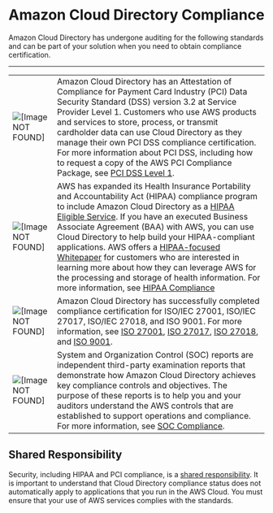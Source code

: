 # Amazon Cloud Directory Compliance<a name="compliance"></a>

Amazon Cloud Directory has undergone auditing for the following standards and can be part of your solution when you need to obtain compliance certification\. 


****  

|  |  | 
| --- |--- |
| ![\[Image NOT FOUND\]](http://docs.aws.amazon.com/clouddirectory/latest/developerguide/images/PCI.png) | Amazon Cloud Directory has an Attestation of Compliance for Payment Card Industry \(PCI\) Data Security Standard \(DSS\) version 3\.2 at Service Provider Level 1\. Customers who use AWS products and services to store, process, or transmit cardholder data can use Cloud Directory as they manage their own PCI DSS compliance certification\. For more information about PCI DSS, including how to request a copy of the AWS PCI Compliance Package, see [PCI DSS Level 1](http://aws.amazon.com/compliance/pci-dss-level-1-faqs/)\. | 
| ![\[Image NOT FOUND\]](http://docs.aws.amazon.com/clouddirectory/latest/developerguide/images/HIPAA.jpg) | AWS has expanded its Health Insurance Portability and Accountability Act \(HIPAA\) compliance program to include Amazon Cloud Directory as a [HIPAA Eligible Service](https://aws.amazon.com/compliance/hipaa-eligible-services-reference/)\. If you have an executed Business Associate Agreement \(BAA\) with AWS, you can use Cloud Directory to help build your HIPAA\-compliant applications\. AWS offers a [HIPAA\-focused Whitepaper](https://d0.awsstatic.com/whitepapers/compliance/AWS_HIPAA_Compliance_Whitepaper.pdf) for customers who are interested in learning more about how they can leverage AWS for the processing and storage of health information\. For more information, see [HIPAA Compliance](https://aws.amazon.com/compliance/hipaa-compliance/) | 
| ![\[Image NOT FOUND\]](http://docs.aws.amazon.com/clouddirectory/latest/developerguide/images/ISO.png) | Amazon Cloud Directory has successfully completed compliance certification for ISO/IEC 27001, ISO/IEC 27017, ISO/IEC 27018, and ISO 9001\. For more information, see [ISO 27001](https://aws.amazon.com/compliance/iso-27001-faqs/), [ISO 27017](https://aws.amazon.com/compliance/iso-27017-faqs/), [ISO 27018](https://aws.amazon.com/compliance/iso-27018-faqs/), and [ISO 9001](https://aws.amazon.com/compliance/iso-9001-faqs/)\. | 
| ![\[Image NOT FOUND\]](http://docs.aws.amazon.com/clouddirectory/latest/developerguide/images/SOC.png) | System and Organization Control \(SOC\) reports are independent third\-party examination reports that demonstrate how Amazon Cloud Directory achieves key compliance controls and objectives\. The purpose of these reports is to help you and your auditors understand the AWS controls that are established to support operations and compliance\. For more information, see [SOC Compliance](https://aws.amazon.com/compliance/soc-faqs/)\. | 

## Shared Responsibility<a name="compliance_sharedresponsibility"></a>

Security, including HIPAA and PCI compliance, is a [shared responsibility](https://aws.amazon.com/compliance/shared-responsibility-model/)\. It is important to understand that Cloud Directory compliance status does not automatically apply to applications that you run in the AWS Cloud\. You must ensure that your use of AWS services complies with the standards\. 